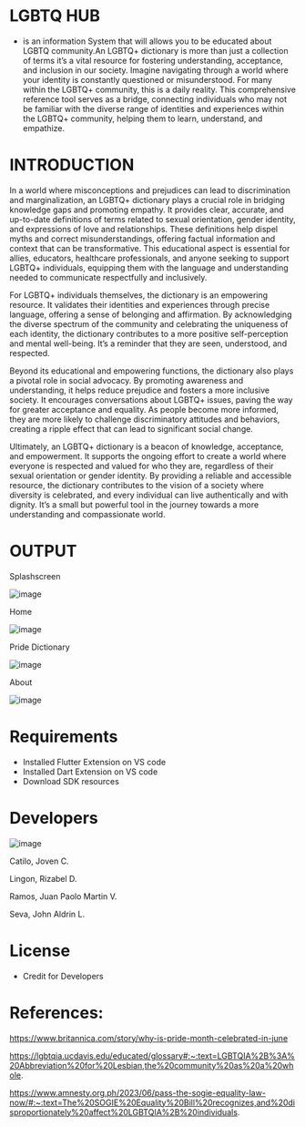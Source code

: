 # LGBTQ HUB
- is an information System that will allows you to be educated about LGBTQ community.An LGBTQ+ dictionary is more than just a collection of terms it’s a vital resource for fostering understanding, acceptance, and inclusion in our society. Imagine navigating through a world where your identity is constantly questioned or misunderstood. For many within the LGBTQ+ community, this is a daily reality. This comprehensive reference tool serves as a bridge, connecting individuals who may not be familiar with the diverse range of identities and experiences within the LGBTQ+ community, helping them to learn, understand, and empathize.

# INTRODUCTION

In a world where misconceptions and prejudices can lead to discrimination and marginalization, an LGBTQ+ dictionary plays a crucial role in bridging knowledge gaps and promoting empathy. It provides clear, accurate, and up-to-date definitions of terms related to sexual orientation, gender identity, and expressions of love and relationships. These definitions help dispel myths and correct misunderstandings, offering factual information and context that can be transformative. This educational aspect is essential for allies, educators, healthcare professionals, and anyone seeking to support LGBTQ+ individuals, equipping them with the language and understanding needed to communicate respectfully and inclusively.

For LGBTQ+ individuals themselves, the dictionary is an empowering resource. It validates their identities and experiences through precise language, offering a sense of belonging and affirmation. By acknowledging the diverse spectrum of the community and celebrating the uniqueness of each identity, the dictionary contributes to a more positive self-perception and mental well-being. It’s a reminder that they are seen, understood, and respected.

Beyond its educational and empowering functions, the dictionary also plays a pivotal role in social advocacy. By promoting awareness and understanding, it helps reduce prejudice and fosters a more inclusive society. It encourages conversations about LGBTQ+ issues, paving the way for greater acceptance and equality. As people become more informed, they are more likely to challenge discriminatory attitudes and behaviors, creating a ripple effect that can lead to significant social change.

Ultimately, an LGBTQ+ dictionary is a beacon of knowledge, acceptance, and empowerment. It supports the ongoing effort to create a world where everyone is respected and valued for who they are, regardless of their sexual orientation or gender identity. By providing a reliable and accessible resource, the dictionary contributes to the vision of a society where diversity is celebrated, and every individual can live authentically and with dignity. It’s a small but powerful tool in the journey towards a more understanding and compassionate world.

# OUTPUT

Splashscreen

![image](https://github.com/user-attachments/assets/283fc476-38f2-4f45-8c9f-d8eb608253b3)


Home

![image](https://github.com/user-attachments/assets/3079eb57-da1b-4ea4-b47f-838606ed7344)



Pride Dictionary

![image](https://github.com/user-attachments/assets/924d0d12-2888-4aa6-a37a-c745d0fcfb1d)


About

![image](https://github.com/user-attachments/assets/37b5a3cb-ffcc-4156-a536-ba8abad90f83)

# Requirements

- Installed Flutter Extension on VS code
- Installed Dart Extension on VS code
- Download SDK resources

# Developers

![image](https://github.com/user-attachments/assets/b0db5ee8-49b9-4448-ab2c-2bdf078ee55f)

Catilo, Joven C. 

Lingon, Rizabel D. 

Ramos, Juan Paolo Martin V. 

Seva, John Aldrin L.

# License

- Credit for Developers


# References: 

https://www.britannica.com/story/why-is-pride-month-celebrated-in-june

https://lgbtqia.ucdavis.edu/educated/glossary#:~:text=LGBTQIA%2B%3A%20Abbreviation%20for%20Lesbian,the%20community%20as%20a%20whole.

https://www.amnesty.org.ph/2023/06/pass-the-sogie-equality-law-now/#:~:text=The%20SOGIE%20Equality%20Bill%20recognizes,and%20disproportionately%20affect%20LGBTQIA%2B%20individuals.
